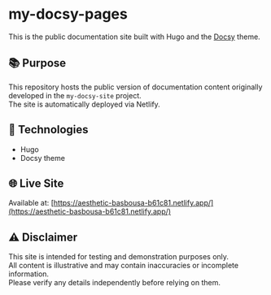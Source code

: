 # my-docsy-pages

This is the public documentation site built with Hugo and the [Docsy](https://www.docsy.dev/) theme.

## 📚 Purpose

This repository hosts the public version of documentation content originally developed in the `my-docsy-site` project.  
The site is automatically deployed via Netlify.

## 🔧 Technologies

- Hugo
- Docsy theme

## 🌐 Live Site

Available at: [https://aesthetic-basbousa-b61c81.netlify.app/](https://aesthetic-basbousa-b61c81.netlify.app/)

## ⚠️ Disclaimer

This site is intended for testing and demonstration purposes only.  
All content is illustrative and may contain inaccuracies or incomplete information.  
Please verify any details independently before relying on them.
